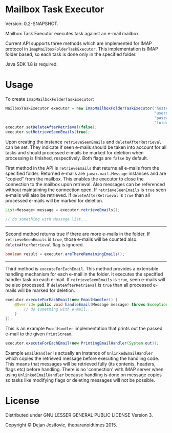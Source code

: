 # Mailbox Task Executor #

Version: 0.2-SNAPSHOT.

Mailbox Task Executor executes task against an e-mail mailbox.

Current API supports three methods which are implemented for IMAP
protocol in ```ImapMailboxFolderTaskExecutor```. This implementation is IMAP
folder based, so each task is done only in the specified folder.

Java SDK 1.8 is required.

# Usage #

To create ```ImapMailboxFolderTaskExecutor```:

```java
MailboxTaskExecutor executor = new ImapMailboxFolderTaskExecutor("hostAddress",
                                                                 "username",
                                                                 "password",
                                                                 "folderName");
executor.setDeleteAfterRetrieval(false);
executor.setRetrieveSeenEmails(true);
```
Upon creating the instance ```retrieveSeenEmails``` and ```deleteAfterRetrieval```
can be set. They indicate if seen e-mails should be taken into account for all
tasks and should processed e-mails be marked for deletion when processing is
finished, respectively. Both flags are ```false``` by default.

First method in the API is ```retrieveEmails``` that returns all e-mails from
the specified folder. Returned e-mails are ```javax.mail.Message``` instances
and are "copied" from the mailbox. This enables the executor to close the
connection to the mailbox upon retrieval. Also messages can be referenced
without maintaining the connection open. If ```retrieveSeenEmails``` is ```true```
seen e-mails will also be retrieved. If ```deleteAfterRetrieval``` is ```true```
than all processed e-mails will be marked for deletion.

```java
List<Message> message = executor.retrieveEmails();

// do something with Message list...
```

---

Second method returns true if there are more e-mails in the folder. If 
```retrieveSeenEmails``` is ```true```, those e-mails will be counted also.
```deleteAfterRetrieval``` flag is ignored.

```java
boolean result = executor.areThereRemainingEmails();
```

---

Third method is ```executeForEachEmail```. This method provides a extensible
handling mechanism for each e-mail in the folder. It executes the specified
handler task on each e-mail. If ```retrieveSeenEmails``` is ```true```, seen
e-mails will be also processed. If ```deleteAfterRetrieval``` is ```true``` than
all processed e-mails will be marked for deletion.

```java
executor.executeForEachEmail(new EmailHandler() {
    @Override public void handleEmail(Message message) throws Exception {
        // do something with e-mail...
    }
});
```

This is an example ```EmailHandler``` implementation that prints out the passed
e-mail to the given ```PrintStream```.

```java
executor.executeForEachEmail(new PrintingEmailHandler(System.out));
```

Example ```EmailHandler``` is actually an instance of ```UnlinkedEmailHandler```
which copies the retrieved message before executing the handling code. This
means that messages will be retrieved fully (its contents, headers, flags etc)
before handling. There is no 'connection' with IMAP server when using
```UnlinkedEmailHandler``` because handling is done on message copies so tasks
like modifying flags or deleting messages will not be possible.

# License #

Distributed under GNU LESSER GENERAL PUBLIC LICENSE Version 3.

Copyright © Dejan Josifovic, theparanoidtimes 2015.
